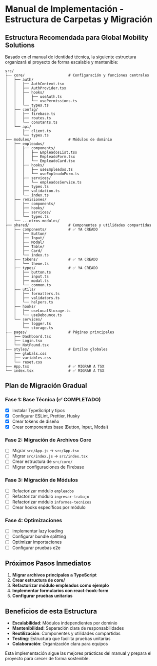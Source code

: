 # Manual de Implementación - Estructura de Carpetas y Migración

## Estructura Recomendada para Global Mobility Solutions

Basado en el manual de identidad técnica, la siguiente estructura organizará el proyecto de forma escalable y mantenible:

```
src/
├── core/                    # Configuración y funciones centrales
│   ├── auth/
│   │   ├── AuthContext.tsx
│   │   ├── AuthProvider.tsx
│   │   ├── hooks/
│   │   │   ├── useAuth.ts
│   │   │   └── usePermissions.ts
│   │   └── types.ts
│   ├── config/
│   │   ├── firebase.ts
│   │   ├── routes.ts
│   │   └── constants.ts
│   └── api/
│       ├── client.ts
│       └── types.ts
├── modules/                 # Módulos de dominio
│   ├── empleados/
│   │   ├── components/
│   │   │   ├── EmpleadosList.tsx
│   │   │   ├── EmpleadoForm.tsx
│   │   │   └── EmpleadoCard.tsx
│   │   ├── hooks/
│   │   │   ├── useEmpleados.ts
│   │   │   └── useEmpleadoForm.ts
│   │   ├── services/
│   │   │   └── empleadosService.ts
│   │   ├── types.ts
│   │   ├── validation.ts
│   │   └── index.ts
│   ├── remisiones/
│   │   ├── components/
│   │   ├── hooks/
│   │   ├── services/
│   │   └── types.ts
│   └── ...otros-modulos/
├── shared/                  # Componentes y utilidades compartidas
│   ├── components/          # ✅ YA CREADO
│   │   ├── Button/
│   │   ├── Input/
│   │   ├── Modal/
│   │   ├── Table/
│   │   ├── Card/
│   │   └── index.ts
│   ├── tokens/              # ✅ YA CREADO
│   │   └── theme.ts
│   ├── types/               # ✅ YA CREADO
│   │   ├── button.ts
│   │   ├── input.ts
│   │   ├── modal.ts
│   │   └── common.ts
│   ├── utils/
│   │   ├── formatters.ts
│   │   ├── validators.ts
│   │   └── helpers.ts
│   ├── hooks/
│   │   ├── useLocalStorage.ts
│   │   └── useDebounce.ts
│   └── services/
│       ├── logger.ts
│       └── storage.ts
├── pages/                   # Páginas principales
│   ├── Dashboard.tsx
│   ├── Login.tsx
│   └── NotFound.tsx
├── styles/                  # Estilos globales
│   ├── globals.css
│   ├── variables.css
│   └── reset.css
├── App.tsx                  # ✅ MIGRAR A TSX
└── index.tsx                # ✅ MIGRAR A TSX
```

## Plan de Migración Gradual

### Fase 1: Base Técnica (✅ COMPLETADO)
- [x] Instalar TypeScript y tipos
- [x] Configurar ESLint, Prettier, Husky
- [x] Crear tokens de diseño
- [x] Crear componentes base (Button, Input, Modal)

### Fase 2: Migración de Archivos Core
- [ ] Migrar `src/App.js` → `src/App.tsx`
- [ ] Migrar `src/index.js` → `src/index.tsx`
- [ ] Crear estructura de `src/core/`
- [ ] Migrar configuraciones de Firebase

### Fase 3: Migración de Módulos
- [ ] Refactorizar módulo `empleados`
- [ ] Refactorizar módulo `ingresar-trabajo`
- [ ] Refactorizar módulo `informes-tecnicos`
- [ ] Crear hooks específicos por módulo

### Fase 4: Optimizaciones
- [ ] Implementar lazy loading
- [ ] Configurar bundle splitting
- [ ] Optimizar importaciones
- [ ] Configurar pruebas e2e

## Próximos Pasos Inmediatos

1. **Migrar archivos principales a TypeScript**
2. **Crear estructura de core/**
3. **Refactorizar módulo empleados como ejemplo**
4. **Implementar formularios con react-hook-form**
5. **Configurar pruebas unitarias**

## Beneficios de esta Estructura

- **Escalabilidad**: Módulos independientes por dominio
- **Mantenibilidad**: Separación clara de responsabilidades
- **Reutilización**: Componentes y utilidades compartidas
- **Testing**: Estructura que facilita pruebas unitarias
- **Colaboración**: Organización clara para equipos

Esta implementación sigue las mejores prácticas del manual y prepara el proyecto para crecer de forma sostenible.